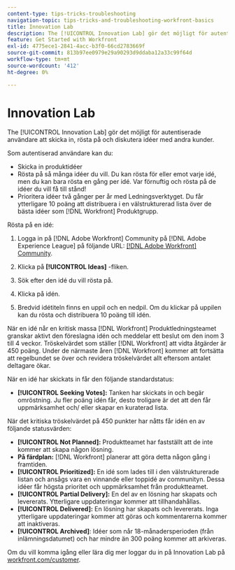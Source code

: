 ```yaml
---
content-type: tips-tricks-troubleshooting
navigation-topic: tips-tricks-and-troubleshooting-workfront-basics
title: Innovation Lab
description: The [!UICONTROL Innovation Lab] gör det möjligt för autentiserade användare att skicka in, rösta på och diskutera idéer med andra kunder.
feature: Get Started with Workfront
exl-id: 4775ece1-2841-4acc-b3f0-66cd2783669f
source-git-commit: 813b97ee0979e29a90293d9ddaba12a33c99f64d
workflow-type: tm+mt
source-wordcount: '412'
ht-degree: 0%

---
```


# Innovation Lab

The [!UICONTROL Innovation Lab] gör det möjligt för autentiserade användare att skicka in, rösta på och diskutera idéer med andra kunder.

Som autentiserad användare kan du:

* Skicka in produktidéer
* Rösta på så många idéer du vill. Du kan rösta för eller emot varje idé, men du kan bara rösta en gång per idé. Var förnuftig och rösta på de idéer du vill få till stånd!
* Prioritera idéer två gånger per år med Ledningsverktyget. Du får ytterligare 10 poäng att distribuera i en välstrukturerad lista över de bästa idéer som [!DNL Workfront] Produktgrupp.

Rösta på en idé:

1. Logga in på [!DNL Adobe Workfront] Community på [!DNL Adobe Experience League] på följande URL:  [[!DNL Adobe Workfront] Community](https://experienceleaguecommunities.adobe.com/t5/workfront/ct-p/workfront).

1. Klicka på **[!UICONTROL Ideas]** -fliken.

1. Sök efter den idé du vill rösta på.
1. Klicka på idén.
1. Bredvid idétiteln finns en uppil och en nedpil. Om du klickar på uppilen kan du rösta och distribuera 10 poäng till idén.

När en idé når en kritisk massa [!DNL Workfront] Produktledningsteamet granskar aktivt den föreslagna idén och meddelar ett beslut om den inom 3 till 4 veckor. Tröskelvärdet som ställer [!DNL Workfront] att vidta åtgärder är 450 poäng. Under de närmaste åren [!DNL Workfront] kommer att fortsätta att regelbundet se över och revidera tröskelvärdet allt eftersom antalet deltagare ökar.

När en idé har skickats in får den följande standardstatus:

* **[!UICONTROL Seeking Votes]:** Tanken har skickats in och begär omröstning. Ju fler poäng idén får, desto troligare är det att den får uppmärksamhet och/ eller skapar en kuraterad lista.

När det kritiska tröskelvärdet på 450 punkter har nåtts får idén en av följande statusvärden:

* **[!UICONTROL Not Planned]:** Produktteamet har fastställt att de inte kommer att skapa någon lösning.
* **På färdplan:** [!DNL Workfront] planerar att göra detta någon gång i framtiden.
* **[!UICONTROL Prioritized]:** En idé som lades till i den välstrukturerade listan och ansågs vara en vinnande eller toppidé av communityn. Dessa idéer får högsta prioritet och uppmärksamhet från produktteamet.
* **[!UICONTROL Partial Delivery]:** En del av en lösning har skapats och levererats. Ytterligare uppdateringar kommer att tillhandahållas.
* **[!UICONTROL Delivered]:** En lösning har skapats och levererats. Inga ytterligare uppdateringar kommer att göras och kommentarerna kommer att inaktiveras.
* **[!UICONTROL Archived]**: Idéer som når 18-månadersperioden (från inlämningsdatumet) och har mindre än 300 poäng kommer att arkiveras.

Om du vill komma igång eller lära dig mer loggar du in på Innovation Lab på  [workfront.com/customer](https://www.workfront.com/customer).
